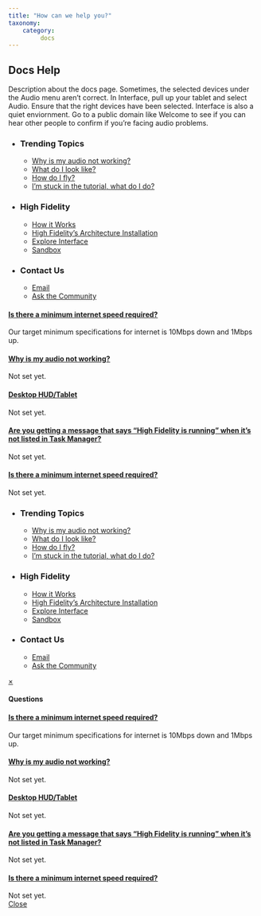 ```yaml
---
title: "How can we help you?"
taxonomy:
    category:
         docs
---
```


<div class="contents-block">
	<div class="heading-section">
		<div class="container">
			<h2 class="heading-title">Docs Help</h2>
			<p class="heading-desc">Description about the docs page. Sometimes, the selected devices under the Audio menu aren’t correct. In Interface, pull up your tablet and select Audio. Ensure that the right devices have been selected. Interface is also a quiet enviornment. Go to a public domain like Welcome to see if you can hear other people to confirm if you’re facing audio problems.</p>
		</div>
	</div>
	<div class="content-section">
		<div class="container">
			<ul class="topic-subsection">
				<li class="topic-group">
					<h3>Trending Topics</h3>
					<ul class="topic-items">
						<li class="topic-item">
							<a href="#">Why is my audio not working?</a>
						</li>
						<li class="topic-item">
							<a href="#">What do I look like?</a>
						</li>
						<li class="topic-item">
							<a href="#">How do I fly?</a>
						</li>
						<li class="topic-item">
							<a href="#">I’m stuck in the tutorial, what do I do?</a>
						</li>
					</ul>
				</li>
				<li class="topic-group">
					<h3>High Fidelity</h3>
					<ul class="topic-items">
						<li class="topic-item">
							<a href="#">How it Works</a>
						</li>
						<li class="topic-item">
							<a href="#">High Fidelity’s Architecture Installation</a>
						</li>
						<li class="topic-item">
							<a href="#">Explore Interface</a>
						</li>
						<li class="topic-item">
							<a href="#">Sandbox</a>
						</li>
					</ul>
				</li>
				<li class="topic-group">
					<h3>Contact Us</h3>
					<ul class="topic-items">
						<li class="topic-item">
							<a href="#">Email</a>
						</li>
						<li class="topic-item">
							<a href="#">Ask the Community</a>
						</li>
					</ul>
				</li>
			</ul>
			<div class="question-subsection">
				<div class="panel-group" id="accordion" role="tablist" aria-multiselectable="true">
					<div class="panel panel-default">
						<div class="panel-heading" role="tab" id="heading1">
							<h4 class="panel-title">
								<a role="button" data-toggle="collapse" class="collapsed" data-parent="#accordion" href="#question1" aria-expanded="false" aria-controls="question1">
									Is there a minimum internet speed required?
									<div class="action-icon">
										<div></div>
									</div>
								</a>
							</h4>
						</div>
						<div id="question1" class="panel-collapse collapse" role="tabpanel" aria-labelledby="heading1">
							<div class="panel-body">
								Our target minimum specifications for internet is 10Mbps down and 1Mbps up.
							</div>
						</div>
					</div>
				    <div class="panel panel-default">
						<div class="panel-heading" role="tab" id="heading2">
							<h4 class="panel-title">
								<a role="button" data-toggle="collapse" class="collapsed" data-parent="#accordion" href="#question2" aria-expanded="false" aria-controls="question2">
									Why is my audio not working?
									<div class="action-icon">
										<div></div>
									</div>
								</a>
							</h4>
						</div>
						<div id="question2" class="panel-collapse collapse" role="tabpanel" aria-labelledby="heading2">
							<div class="panel-body">
								Not set yet.
							</div>
						</div>
					</div>
					<div class="panel panel-default">
						<div class="panel-heading" role="tab" id="heading3">
							<h4 class="panel-title">
								<a role="button" data-toggle="collapse" class="collapsed" data-parent="#accordion" href="#question3" aria-expanded="false" aria-controls="question3">
									Desktop HUD/Tablet
									<div class="action-icon">
										<div></div>
									</div>
								</a>
							</h4>
						</div>
						<div id="question3" class="panel-collapse collapse" role="tabpanel" aria-labelledby="heading3">
							<div class="panel-body">
								Not set yet.
							</div>
						</div>
					</div>
					<div class="panel panel-default">
						<div class="panel-heading" role="tab" id="heading4">
							<h4 class="panel-title">
								<a role="button" data-toggle="collapse" class="collapsed" data-parent="#accordion" href="#question4" aria-expanded="false" aria-controls="question4">
									Are you getting a message that says “High Fidelity is running” when it’s not listed in Task Manager?
									<div class="action-icon">
										<div></div>
									</div>
								</a>
							</h4>
						</div>
						<div id="question4" class="panel-collapse collapse" role="tabpanel" aria-labelledby="heading4">
							<div class="panel-body">
								Not set yet.
							</div>
						</div>
					</div>
					<div class="panel panel-default">
						<div class="panel-heading" role="tab" id="heading5">
							<h4 class="panel-title">
								<a role="button" data-toggle="collapse" class="collapsed" data-parent="#accordion" href="#question5" aria-expanded="false" aria-controls="question5">
									Is there a minimum internet speed required?
									<div class="action-icon">
										<div></div>
									</div>
								</a>
							</h4>
						</div>
						<div id="question5" class="panel-collapse collapse" role="tabpanel" aria-labelledby="heading5">
							<div class="panel-body">
								Not set yet.
							</div>
						</div>
					</div>
				</div>
			</div>
			<ul class="topic-subsection mobile-view">
				<li class="topic-group">
					<h3>Trending Topics</h3>
					<ul class="topic-items">
						<li class="topic-item">
							<a href="#" data-toggle="modal" data-target="#questions-modal">Why is my audio not working?</a>
						</li>
						<li class="topic-item">
							<a href="#" data-toggle="modal" data-target="#questions-modal">What do I look like?</a>
						</li>
						<li class="topic-item">
							<a href="#" data-toggle="modal" data-target="#questions-modal">How do I fly?</a>
						</li>
						<li class="topic-item">
							<a href="#" data-toggle="modal" data-target="#questions-modal">I’m stuck in the tutorial, what do I do?</a>
						</li>
					</ul>
				</li>
				<li class="topic-group">
					<h3>High Fidelity</h3>
					<ul class="topic-items">
						<li class="topic-item">
							<a href="#" data-toggle="modal" data-target="#questions-modal">How it Works</a>
						</li>
						<li class="topic-item">
							<a href="#" data-toggle="modal" data-target="#questions-modal">High Fidelity’s Architecture Installation</a>
						</li>
						<li class="topic-item">
							<a href="#" data-toggle="modal" data-target="#questions-modal">Explore Interface</a>
						</li>
						<li class="topic-item">
							<a href="#" data-toggle="modal" data-target="#questions-modal">Sandbox</a>
						</li>
					</ul>
				</li>
				<li class="topic-group">
					<h3>Contact Us</h3>
					<ul class="topic-items">
						<li class="topic-item">
							<a href="#" data-toggle="modal" data-target="#questions-modal">Email</a>
						</li>
						<li class="topic-item">
							<a href="#" data-toggle="modal" data-target="#questions-modal">Ask the Community</a>
						</li>
					</ul>
				</li>
			</ul>
			<div id="questions-modal" class="modal fade" role="dialog">
				<div class="modal-dialog">
					<div class="modal-content">
						<div class="modal-header">
							<a href="#" class="close" data-dismiss="modal" aria-hidden="true">&times;</a>
							<h4 class="modal-title">Questions</h4>
						</div>
						<div class="modal-body">
							<div class="panel-group" id="accordion" role="tablist" aria-multiselectable="true">
								<div class="panel panel-default">
									<div class="panel-heading" role="tab" id="heading11">
										<h4 class="panel-title">
											<a role="button" data-toggle="collapse" class="collapsed" data-parent="#accordion" href="#question11" aria-expanded="false" aria-controls="question11">
												Is there a minimum internet speed required?
												<div class="action-icon">
													<div></div>
												</div>
											</a>
										</h4>
									</div>
									<div id="question11" class="panel-collapse collapse" role="tabpanel" aria-labelledby="heading11">
										<div class="panel-body">
											Our target minimum specifications for internet is 10Mbps down and 1Mbps up.
										</div>
									</div>
								</div>
							    <div class="panel panel-default">
									<div class="panel-heading" role="tab" id="heading12">
										<h4 class="panel-title">
											<a role="button" data-toggle="collapse" class="collapsed" data-parent="#accordion" href="#question12" aria-expanded="false" aria-controls="question12">
												Why is my audio not working?
												<div class="action-icon">
													<div></div>
												</div>
											</a>
										</h4>
									</div>
									<div id="question12" class="panel-collapse collapse" role="tabpanel" aria-labelledby="heading12">
										<div class="panel-body">
											Not set yet.
										</div>
									</div>
								</div>
								<div class="panel panel-default">
									<div class="panel-heading" role="tab" id="heading13">
										<h4 class="panel-title">
											<a role="button" data-toggle="collapse" class="collapsed" data-parent="#accordion" href="#question13" aria-expanded="false" aria-controls="question13">
												Desktop HUD/Tablet
												<div class="action-icon">
													<div></div>
												</div>
											</a>
										</h4>
									</div>
									<div id="question13" class="panel-collapse collapse" role="tabpanel" aria-labelledby="heading13">
										<div class="panel-body">
											Not set yet.
										</div>
									</div>
								</div>
								<div class="panel panel-default">
									<div class="panel-heading" role="tab" id="heading14">
										<h4 class="panel-title">
											<a role="button" data-toggle="collapse" class="collapsed" data-parent="#accordion" href="#question14" aria-expanded="false" aria-controls="question14">
												Are you getting a message that says “High Fidelity is running” when it’s not listed in Task Manager?
												<div class="action-icon">
													<div></div>
												</div>
											</a>
										</h4>
									</div>
									<div id="question14" class="panel-collapse collapse" role="tabpanel" aria-labelledby="heading14">
										<div class="panel-body">
											Not set yet.
										</div>
									</div>
								</div>
								<div class="panel panel-default">
									<div class="panel-heading" role="tab" id="heading15">
										<h4 class="panel-title">
											<a role="button" data-toggle="collapse" class="collapsed" data-parent="#accordion" href="#question15" aria-expanded="false" aria-controls="question15">
												Is there a minimum internet speed required?
												<div class="action-icon">
													<div></div>
												</div>
											</a>
										</h4>
									</div>
									<div id="question15" class="panel-collapse collapse" role="tabpanel" aria-labelledby="heading15">
										<div class="panel-body">
											Not set yet.
										</div>
									</div>
								</div>
							</div>
						</div>
						<div class="modal-footer">
							<a href="#" class="btn btn-default" data-dismiss="modal">Close</a>
						</div>
					</div>
				</div>
			</div>
		</div>
	</div>
</div>
